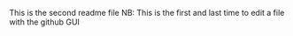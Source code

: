 This is the second readme file
NB: This is the first and last time to edit a file with the github GUI
